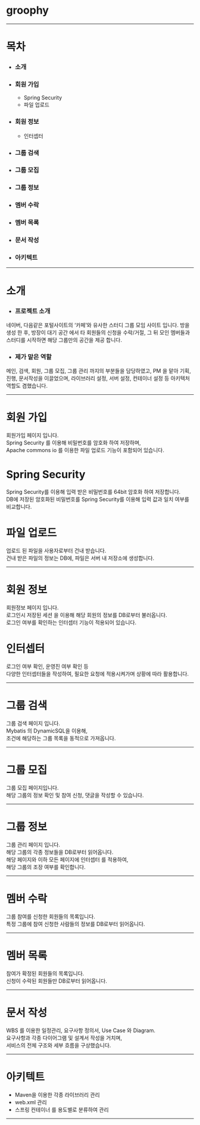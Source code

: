 # groophy


***


# 목차
- ### 소개
- ### 회원 가입
	- Spring Security
	- 파일 업로드
- ### 회원 정보
	- 인터셉터
- ### 그룹 검색
- ### 그룹 모집
- ### 그룹 정보
- ### 멤버 수락
- ### 멤버 목록
- ### 문서 작성
- ### 아키텍트


***


# 소개

- ### 프로젝트 소개

네이버, 다음같은 포털사이트의 ‘카페’와 유사한 스터디 그룹 모임 사이트 입니다.
방을 생성 한 후, 방장이 대기 공간 에서 타 회원들의 신청을 수락/거절,
그 뒤 모인 멤버들과 스터디를 시작하면 해당 그룹만의 공간을 제공 합니다.

- ### 제가 맡은 역할

메인, 검색, 회원, 그룹 모집, 그룹 관리 까지의 부분들을 담당하였고,
PM 을 맡아 기획, 진행, 문서작성을 이끌었으며,
라이브러리 설정, 서버 설정, 컨테이너 설정 등 아키텍처 역할도 겸했습니다.


***


# 회원 가입

회원가입 페이지 입니다.  
Spring Security 를 이용해 비밀번호를 암호화 하여 저장하며,  
Apache commons io 를 이용한 파일 업로드 기능이 포함되어 있습니다. 

# Spring Security

Spring Security를 이용해 입력 받은 비밀번호를 64bit 암호화 하여 저장합니다.  
DB에 저장된 암호화된 비밀번호를 Spring Security를 이용해 입력 값과 일치 여부를 비교합니다.

# 파일 업로드

업로드 된 파일을 사용자로부터 건내 받습니다.   
건내 받은 파일의 정보는 DB에, 파일은 서버 내 저장소에 생성합니다.

***


# 회원 정보

회원정보 페이지 입니다.  
로그인시 저장된 세션 을 이용해 해당 회원의 정보를 DB로부터 불러옵니다.  
로그인 여부를 확인하는 인터셉터 기능이 적용되어 있습니다.


# 인터셉터

로그인 여부 확인, 운영진 여부 확인 등  
다양한 인터셉터들을 작성하여, 필요한 요청에 적용시켜가며 상황에 따라 활용합니다.


***


# 그룹 검색

그룹 검색 페이지 입니다.  
Mybatis 의 DynamicSQL을 이용해,  
조건에 해당하는 그룹 목록을 동적으로 가져옵니다.



***


# 그룹 모집

그룹 모집 페이지입니다.  
해당 그룹의 정보 확인 및 참여 신청, 댓글을 작성할 수 있습니다.


***


# 그룹 정보

그룹 관리 페이지 입니다.  
해당 그룹의 각종 정보들을 DB로부터 읽어옵니다.  
해당 페이지와 이하 모든 페이지에 인터셉터 를 적용하여,  
해당 그룹의 조장 여부를 확인합니다.


***


# 멤버 수락

그룹 참여를 신청한 회원들의 목록입니다.  
특정 그룹에 참여 신청한 사람들의 정보를 DB로부터 읽어옵니다.


***


# 멤버 목록

참여가 확정된 회원들의 목록입니다.  
신청이 수락된 회원들만 DB로부터 읽어옵니다.


***


# 문서 작성

WBS 를 이용한 일정관리, 요구사항 정의서, Use Case 와 Diagram.  
요구사항과 각종 다이어그램 및 설계서 작성을 거치며,  
서비스의 전체 구조와 세부 흐름을 구상했습니다.  


***


# 아키텍트

- Maven을 이용한 각종 라이브러리 관리  
- web.xml 관리  
- 스프링 컨테이너 를 용도별로 분류하여 관리


***


 